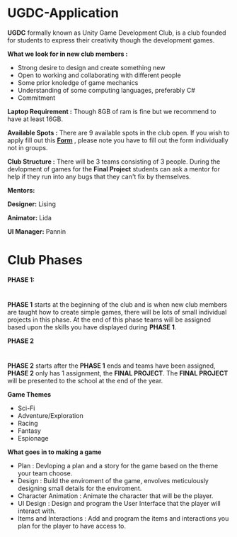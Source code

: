 # UGDC-Application

**UGDC** formally known as Unity Game Development Club, is a club founded for students to express their creativity though the development games.

**What we look for in new club members :**
- Strong desire to design and create something new  
- Open to working and collaborating with different people
- Some prior knoledge of game mechanics
- Understanding of some computing languages, preferably C# 
- Commitment 

**Laptop Requirement :** Though 8GB of ram is fine but we recommend to have at least 16GB. 

**Available Spots :** There are 9 available spots in the club open. If you wish to apply fill out this [**Form**](https://forms.gle/fsUaYrV4isZp4cSz5) , please note you have to fill out the form individually not in                        groups.

**Club Structure :** There will be 3 teams consisting of 3 people. During the devlopment of games for the **Final Project** students can ask a mentor for help if they run into any bugs that they can't fix by themselves.

**Mentors:**

**Designer:** Lising

**Animator:** Lida

**UI Manager:** Pannin

# Club Phases

**PHASE 1:**
#

**PHASE 1** starts at the beginning of the club and is when new club members are taught how to create simple games, there will be lots of small individual projects in this phase.               At the end of this phase teams will be assigned based upon the skills you have displayed during **PHASE 1**.
  
**PHASE 2** 
#

**PHASE 2** starts after the **PHASE 1** ends and teams have been assigned, **PHASE 2** only has 1 assignment, the **FINAL PROJECT**. The **FINAL PROJECT** will be presented to the             school at the end of the year.

**Game Themes**
- Sci-Fi
- Adventure/Exploration 
- Racing
- Fantasy
- Espionage

**What goes in to making a game**

- Plan : Devloping a plan and a story for the game based on the theme your team choose.
- Design : Build the enviroment of the game, envolves meticulously designing small details for the enviroment.
- Character Animation : Animate the character that will be the player.
- UI Design : Design and program the User Interface that the player will interact with.
- Items and Interactions : Add and program the items and interactions you plan for the player to have access to.



